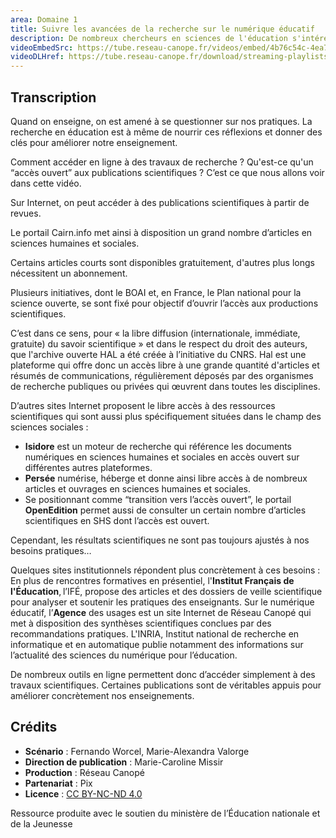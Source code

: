 ```yaml
---
area: Domaine 1
title: Suivre les avancées de la recherche sur le numérique éducatif
description: De nombreux chercheurs en sciences de l'éducation s'intéressent à l'usage du numérique en pédagogie. Les résultats de ces recherches permettent d'interroger et de prendre du recul sur ces usages. Comment suivre en tant qu'enseignant les avancées des travaux de recherche à ce sujet ?
videoEmbedSrc: https://tube.reseau-canope.fr/videos/embed/4b76c54c-4ea7-46f7-9643-2617f7ba8eb1
videoDLHref: https://tube.reseau-canope.fr/download/streaming-playlists/hls/videos/4b76c54c-4ea7-46f7-9643-2617f7ba8eb1-1080-fragmented.mp4
---
```


## Transcription

Quand on enseigne, on est amené à se questionner sur nos pratiques.
La recherche en éducation est à même de nourrir ces réflexions et donner des clés pour améliorer notre enseignement.

Comment accéder en ligne à des travaux de recherche ?
Qu'est-ce qu'un “accès ouvert” aux publications scientifiques ?
C’est ce que nous allons voir dans cette vidéo.

Sur Internet, on peut accéder à des publications scientifiques à partir de revues.

Le portail Cairn.info met ainsi à disposition un grand nombre d’articles en sciences humaines et sociales.

Certains articles courts sont disponibles gratuitement, d'autres plus longs nécessitent un abonnement.

Plusieurs initiatives, dont le BOAI et, en France, le Plan national pour la science ouverte, se sont fixé pour objectif d’ouvrir l’accès aux productions scientifiques.

C’est dans ce sens, pour « la libre diffusion (internationale, immédiate, gratuite) du savoir scientifique »
et dans le respect du droit des auteurs, que l'archive ouverte HAL a été créée à l’initiative du CNRS.
Hal est une plateforme qui offre donc un accès libre à une grande quantité d'articles et résumés de communications, régulièrement déposés par des organismes de recherche publiques ou privées qui œuvrent dans toutes les disciplines.

D’autres sites Internet proposent le libre accès à des ressources scientifiques qui sont aussi plus spécifiquement situées dans le champ des sciences sociales :
- **Isidore** est un moteur de recherche qui référence les documents numériques en sciences humaines et sociales en accès ouvert sur différentes autres plateformes.
- **Persée** numérise, héberge et donne ainsi libre accès à de nombreux articles et ouvrages en sciences humaines et sociales.
- Se positionnant comme “transition vers l’accès ouvert”, le portail **OpenEdition** permet aussi de consulter un certain nombre d’articles scientifiques en SHS dont l’accès est ouvert.

Cependant, les résultats scientifiques ne sont pas toujours ajustés à nos besoins pratiques…

Quelques sites institutionnels répondent plus concrètement à ces besoins :
En plus de rencontres formatives en présentiel, l'**Institut Français de l'Éducation**, l’IFÉ, propose des articles et des dossiers de veille scientifique pour analyser et soutenir les pratiques des enseignants.
 Sur le numérique éducatif, l’**Agence** des usages est un site Internet de Réseau Canopé qui met à disposition des synthèses scientifiques conclues par des recommandations pratiques.
L'INRIA, Institut national de recherche en informatique et en automatique publie notamment des informations sur l’actualité des sciences du numérique pour l’éducation.

De nombreux outils en ligne permettent donc d’accéder simplement à des travaux scientifiques. Certaines publications sont de véritables appuis pour améliorer concrètement nos enseignements.

## Crédits

- **Scénario** : Fernando Worcel, Marie-Alexandra Valorge
- **Direction de publication** : Marie-Caroline Missir
- **Production** : Réseau Canopé
- **Partenariat** : Pix
- **Licence** : [CC BY-NC-ND 4.0](https://creativecommons.org/licenses/by-nc-nd/4.0/deed.fr)

Ressource produite avec le soutien du ministère de l’Éducation nationale et de la Jeunesse

